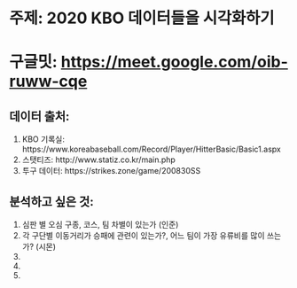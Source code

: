 # 주제: 2020 KBO 데이터들을 시각화하기

# 구글밋: https://meet.google.com/oib-ruww-cqe

## 데이터 출처:
<ol>
<li>KBO 기록실: https://www.koreabaseball.com/Record/Player/HitterBasic/Basic1.aspx</li>
<li>스탯티즈: http://www.statiz.co.kr/main.php</li>
<li>투구 데이터: https://strikes.zone/game/200830SS</li>
</ol>



## 분석하고 싶은 것:
  1. 심판 별 오심 구종, 코스, 팀 차별이 있는가 (인준)
  2. 각 구단별 이동거리가 승패에 관련이 있는가?, 어느 팀이 가장 유류비를 많이 쓰는가? (시몬)
  3.
  4.
  5.
